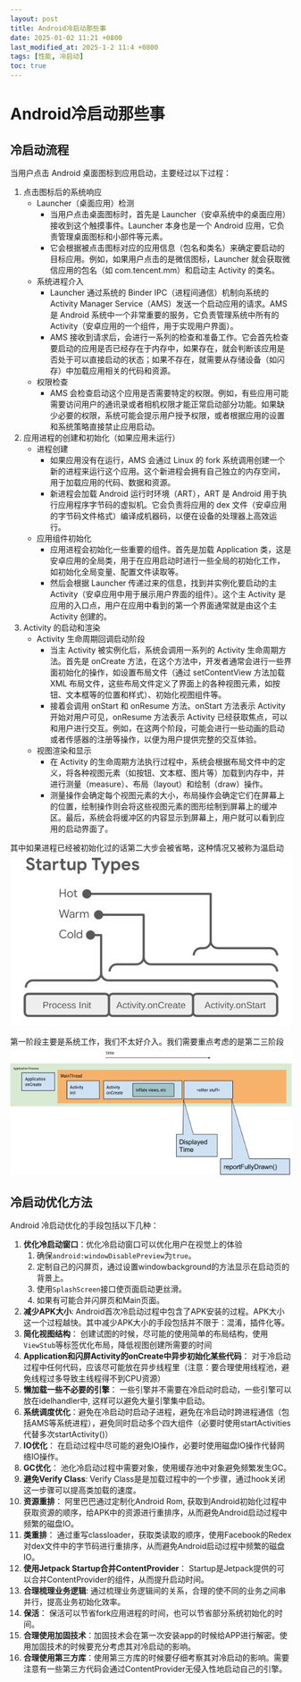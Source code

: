 ```yaml
---
layout: post
title: Android冷启动那些事
date: 2025-01-02 11:21 +0800
last_modified_at: 2025-1-2 11:4 +0800
tags: [性能, 冷启动]
toc: true
---
```

# Android冷启动那些事

## 冷启动流程

当用户点击 Android 桌面图标到应用启动，主要经过以下过程：

1. 点击图标后的系统响应
   - Launcher（桌面应用）检测
        * 当用户点击桌面图标时，首先是 Launcher（安卓系统中的桌面应用）接收到这个触摸事件。Launcher 本身也是一个 Android 应用，它负责管理桌面图标和小部件等元素。
        * 它会根据被点击图标对应的应用信息（包名和类名）来确定要启动的目标应用。例如，如果用户点击的是微信图标，Launcher 就会获取微信应用的包名（如 com.tencent.mm）和启动主 Activity 的类名。
    - 系统进程介入
        * Launcher 通过系统的 Binder IPC（进程间通信）机制向系统的 Activity Manager Service（AMS）发送一个启动应用的请求。AMS 是 Android 系统中一个非常重要的服务，它负责管理系统中所有的Activity（安卓应用的一个组件，用于实现用户界面）。
        * AMS 接收到请求后，会进行一系列的检查和准备工作。它会首先检查要启动的应用是否已经存在于内存中，如果存在，就会判断该应用是否处于可以直接启动的状态；如果不存在，就需要从存储设备（如闪存）中加载应用相关的代码和资源。
    - 权限检查
        * AMS 会检查启动这个应用是否需要特定的权限。例如，有些应用可能需要访问用户的通讯录或者相机权限才能正常启动部分功能。如果缺少必要的权限，系统可能会提示用户授予权限，或者根据应用的设置和系统策略直接禁止应用启动。
2. 应用进程的创建和初始化（如果应用未运行）
   - 进程创建
        * 如果应用没有在运行，AMS 会通过 Linux 的 fork 系统调用创建一个新的进程来运行这个应用。这个新进程会拥有自己独立的内存空间，用于加载应用的代码、数据和资源。
        * 新进程会加载 Android 运行时环境（ART），ART 是 Android 用于执行应用程序字节码的虚拟机。它会负责将应用的 dex 文件（安卓应用的字节码文件格式）编译成机器码，以便在设备的处理器上高效运行。
    - 应用组件初始化
        * 应用进程会初始化一些重要的组件。首先是加载 Application 类，这是安卓应用的全局类，用于在应用启动时进行一些全局的初始化工作，如初始化全局变量、配置文件读取等。
        * 然后会根据 Launcher 传递过来的信息，找到并实例化要启动的主 Activity（安卓应用中用于展示用户界面的组件）。这个主 Activity 是应用的入口点，用户在应用中看到的第一个界面通常就是由这个主 Activity 创建的。
3. Activity 的启动和渲染
   - Activity 生命周期回调启动阶段
        * 当主 Activity 被实例化后，系统会调用一系列的 Activity 生命周期方法。首先是 onCreate 方法，在这个方法中，开发者通常会进行一些界面初始化的操作，如设置布局文件（通过 setContentView 方法加载 XML 布局文件，这些布局文件定义了界面上的各种视图元素，如按钮、文本框等的位置和样式）、初始化视图组件等。
        * 接着会调用 onStart 和 onResume 方法。onStart 方法表示 Activity 开始对用户可见，onResume 方法表示 Activity 已经获取焦点，可以和用户进行交互。例如，在这两个阶段，可能会进行一些动画的启动或者传感器的注册等操作，以便为用户提供完整的交互体验。
   - 视图渲染和显示
        * 在 Activity 的生命周期方法执行过程中，系统会根据布局文件中的定义，将各种视图元素（如按钮、文本框、图片等）加载到内存中，并进行测量（measure）、布局（layout）和绘制（draw）操作。
        * 测量操作会确定每个视图元素的大小，布局操作会确定它们在屏幕上的位置，绘制操作则会将这些视图元素的图形绘制到屏幕上的缓冲区。最后，系统会将缓冲区的内容显示到屏幕上，用户就可以看到应用的启动界面了。

其中如果进程已经被初始化过的话第二大步会被省略，这种情况又被称为温启动
![启动流程分类](https://github.com/Charles199310/Charles199310.github.io/blob/main/assets/images/cold-launch-1.png?raw=true)

第一阶段主要是系统工作，我们不太好介入。我们需要重点考虑的是第二三阶段
![Androidl冷启动流程](https://github.com/Charles199310/Charles199310.github.io/blob/main/assets/images/cold-launch-2.png?raw=true)

## 冷启动优化方法

Android 冷启动优化的手段包括以下几种：

1. **优化冷启动窗口**：优化冷启动窗口可以优化用户在视觉上的体验
   1. 确保`android:windowDisablePreview`为`true`。
   2. 定制自己的闪屏页，通过设置windowbackground的方法显示在启动页的背景上。
   3. 使用`SplashScreen`接口使页面启动更丝滑。
   4. 如果有可能合并闪屏页和Main页面。
2. **减少APK大小**: Android首次冷启动过程中包含了APK安装的过程。APK大小这一个过程越快。其中减少APK大小的手段包括并不限于：混淆，插件化等。
3. **简化视图结构**： 创建试图的时候，尽可能的使用简单的布局结构，使用`ViewStub`等标签优化布局，降低视图创建所需要的时间
4. **Application和闪屏Activity的onCreate中异步初始化某些代码**： 对于冷启动过程中任何代码，应该尽可能放在异步线程里（注意：要合理使用线程池，避免线程过多导致主线程得不到CPU资源）
5. **懒加载一些不必要的引擎**： 一些引擎并不需要在冷启动时启动，一些引擎可以放在idelhandler中, 这样可以避免大量引擎集中启动。
6. **系统调度优化**：避免在冷启动时启动子进程，避免在冷启动时跨进程通信（包括AMS等系统进程），避免同时启动多个四大组件（必要时使用startActivities代替多次startActivity()）
7. **IO优化**： 在启动过程中尽可能的避免IO操作，必要时使用磁盘IO操作代替网络IO操作。
8. **GC优化**： 池化冷启动过程中需要对象，使用缓存池中对象避免频繁发生GC。
9. **避免Verify Class**: Verify Class是是加载过程中的一个步骤，通过hook关闭这一步骤可以提高类加载的速度。
10. **资源重排**： 阿里巴巴通过定制化Android Rom, 获取到Android初始化过程中获取资源的顺序，给APK中的资源进行重排序，从而避免Android启动过程中频繁的磁盘IO。
11. **类重排**： 通过重写classloader，获取类读取的顺序，使用Facebook的Redex对dex文件中的字节码进行重排序，从而避免Android启动过程中频繁的磁盘IO。
12. **使用Jetpack Startup合并ContentProvider**： Startup是Jetpack提供的可以合并ContentProvider的组件，从而提升启动时间。
13. **合理梳理业务逻辑**: 通过梳理业务逻辑间的关系，合理的使不同的业务之间串并行，提高业务初始化效率。
14. **保活**： 保活可以节省fork应用进程的时间，也可以节省部分系统初始化的时间。
15. **合理使用加固技术**：加固技术会在第一次安装app的时候给APP进行解密。使用加固技术的时候要充分考虑其对冷启动的影响。
16. **合理使用第三方库**：使用第三方库的时候要仔细考察其对冷启动的影响。需要注意有一些第三方代码会通过ContentProvider无侵入性地启动自己的引擎。
